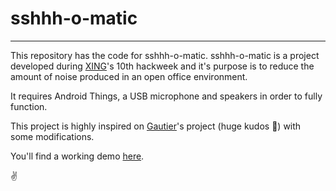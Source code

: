 # sshhh-o-matic
---
This repository has the code for sshhh-o-matic. sshhh-o-matic is a project developed during [XING]'s 10th hackweek and it's purpose is to reduce the amount of noise produced in an open office environment.

It requires Android Things, a USB microphone and speakers in order to fully function.

This project is highly inspired on [Gautier]'s project (huge kudos :pray:) with some modifications.

You'll find a working demo [here].

:v:

[XING]: https://tech.xing.com
[Gautier]: https://github.com/Nilhcem/office-noise-detector-androidthings
[here]: https://www.youtube.com/watch?v=X6U9vd_-kuQ
